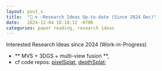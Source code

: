 ```yaml
---
layout: post_s
title:  "🤔 🌀 💡Research Ideas Up-to-date (Since 2024 Dec)"
date:   2024-12-04 16:18:12 -0700
categories: paper reading, research ideas
---
```


Interested Research Ideas since 2024 (Work-in-Progress)

- ** MVS + 3DGS + multi-view fusion **, 
 - cf code repos: [pixelSplat](https://github.com/dcharatan/pixelsplat), [depthSplat](https://github.com/cvg/depthsplat);
